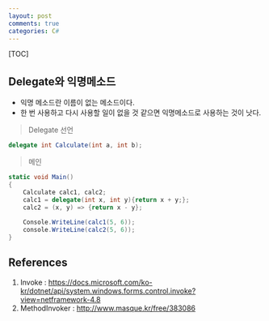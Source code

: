 ```yaml
---
layout: post
comments: true
categories: C#
---
```


[TOC]

## Delegate와 익명메소드

- 익명 메소드란 이름이 없는 메소드이다.
- 한 번 사용하고 다시 사용할 일이 없을 것 같으면 익명메소드로 사용하는 것이 낫다.



> Delegate 선언

```C#
delegate int Calculate(int a, int b);
```



>메인

```C#
static void Main()
{
	Calculate calc1, calc2;
    calc1 = delegate(int x, int y){return x + y;};
    calc2 = (x, y) => {return x - y};
    
    Console.WriteLine(calc1(5, 6));
    console.WriteLine(calc2(5, 6));
}
```







## References

1. Invoke : https://docs.microsoft.com/ko-kr/dotnet/api/system.windows.forms.control.invoke?view=netframework-4.8
2. MethodInvoker : http://www.masque.kr/free/383086

